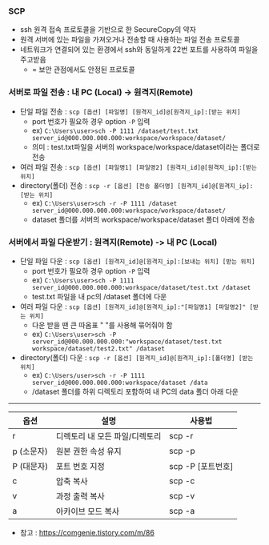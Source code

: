 ### SCP

- ssh 원격 접속 프로토콜을 기반으로 한 SecureCopy의 약자
- 원격 서버에 있는 파일을 가져오거나 전송할 때 사용하는 파일 전송 프로토콜
- 네트워크가 연결되어 있는 환경에서 ssh와 동일하게 22번 포트를 사용하여 파일을 주고받음
  - = 보안 관점에서도 안정된 프로토콜

### 서버로 파일 전송 : 내 PC (Local) -> 원격지(Remote)
- 단일 파일 전송 : `scp [옵션] [파일명] [원격지_id]@[원격지_ip]:[받는 위치]`
  - port 번호가 필요하 경우 option `-P` 입력
  - ex) `C:\Users\user>sch -P 1111 /dataset/test.txt server_id@000.000.000.000:workspace/workspace/dataset/`
  - 의미 : test.txt파일을 서버의 workspace/workspace/dataset이라는 폴더로 전송
- 여러 파일 전송 : `scp [옵션] [파일명1] [파일명2] [원격지_id]@[원격지_ip]:[받는 위치]`
- directory(폴더) 전송 : `scp -r [옵션] [전송 폴더명] [원격지_id]@[원격지_ip]:[받는 위치]`
  - ex) `C:\Users\user>sch -r -P 1111 /dataset server_id@000.000.000.000:workspace/workspace/dataset/`
  - dataset 폴더를 서버의 workspace/workspace/dataset 폴더 아래에 전송

### 서버에서 파일 다운받기 : 원격지(Remote) -> 내 PC (Local)
- 단일 파일 다운 : `scp [옵션] [원격지_id]@[원격지_ip]:[보내는 위치] [받는 위치]`
  - port 번호가 필요하 경우 option `-P` 입력
  - ex) `C:\Users\user>sch -P 1111 server_id@000.000.000.000:workspace/dataset/test.txt /dataset`
  - test.txt 파일을 내 pc의 /dataset 폴더에 다운
- 여러 파일 다운 : `scp [옵션] [원격지_id]@[원격지_ip]:"[파일명1] [파일명2]" [받는 위치]`
  - 다운 받을 땐 큰 따옴표 " "를 사용해 묶어줘야 함
  - ex) `C:\Users\user>sch -P server_id@000.000.000.000:"workspace/dataset/test.txt workspace/dataset/test2.txt" /dataset`
- directory(폴더) 다운 : `scp -r [옵션] [원격지_id]@[원격지_ip]:[폴더명] [받는 위치]`
  - ex) `C:\Users/user>sch -r -P 1111 server_id@000.000.000.000:workspace/dataset /data`
  - /dataset 폴더를 하위 디렉토리 포함하여 내 PC의 data 폴더 아래 다운

---

옵션 | 설명 | 사용법
---|------|---
r	| 디렉토리 내 모든 파일/디렉토리 | scp -r
p (소문자) | 원본 권한 속성 유지 | scp -p
P (대문자)	| 포트 번호 지정 | scp -P [포트번호]
c	| 압축 복사 | scp -c
v | 과정 출력 복사 | scp -v
a |	아카이브 모드 복사 | scp -a


- 참고 : https://comgenie.tistory.com/m/86
